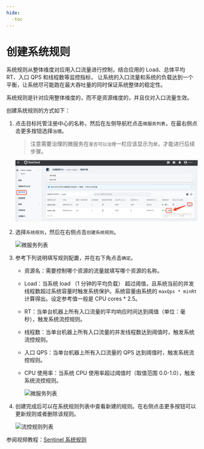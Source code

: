 ```yaml
---
hide:
  -toc
---
```


# 创建系统规则

系统规则从整体维度对应用入口流量进行控制，结合应用的 Load、总体平均 RT、入口 QPS 和线程数等监控指标，
让系统的入口流量和系统的负载达到一个平衡，让系统尽可能跑在最大吞吐量的同时保证系统整体的稳定性。

系统规则是针对应用整体维度的，而不是资源维度的，并且仅对入口流量生效。

创建系统规则的方式如下：

1. 点击目标托管注册中心的名称，然后在左侧导航栏点击`微服务列表`，在最右侧点击更多按钮选择`治理`。

    > 注意需要治理的微服务在`是否可以治理`一栏应该显示为`是`，才能进行后续步骤。

    ![微服务列表](../../../images/gov00.png)

2. 选择`系统规则`，然后在右侧点击`创建系统规则`。

    ![微服务列表](https://docs.daocloud.io/daocloud-docs-images/docs/zh/docs/skoala/images/gov14.png)

3. 参考下列说明填写规则配置，并在右下角点击`确定`。

    - 资源名：需要控制哪个资源的流量就填写哪个资源的名称。
    - Load：当系统 load （1 分钟的平均负载） 超过阈值，且系统当前的并发线程数超过系统容量时触发系统保护。系统容量由系统的 `maxQps * minRt` 计算得出。设定参考值一般是 CPU cores * 2.5。
    - RT：当单台机器上所有入口流量的平均响应时间达到阈值（单位：毫秒），触发系统流控规则。
    - 线程数：当单台机器上所有入口流量的并发线程数达到阈值时，触发系统流控规则。
    - 入口 QPS：当单台机器上所有入口流量的 QPS 达到阈值时，触发系统流控规则。
    - CPU 使用率：当系统 CPU 使用率超过阈值时（取值范围 0.0-1.0），触发系统流控规则。

        ![微服务列表](https://docs.daocloud.io/daocloud-docs-images/docs/zh/docs/skoala/images/gov15.png)

4. 创建完成后可以在系统规则列表中查看新建的规则。在右侧点击更多按钮可以更新规则或者删除该规则。

    ![流控规则列表](https://docs.daocloud.io/daocloud-docs-images/docs/zh/docs/skoala/images/gov16.png)

参阅视频教程：[Sentinel 系统规则](../../../../videos/skoala.md#sentinel_3)
